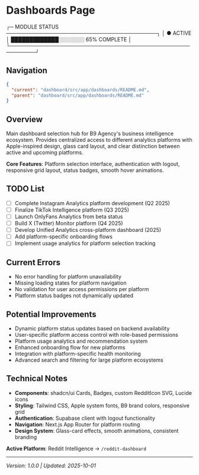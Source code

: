 # Dashboards Page

┌─ MODULE STATUS ─────────────────────────────────────────┐
│ ● ACTIVE    │ █████████████░░░░░░░ 65% COMPLETE       │
└─────────────────────────────────────────────────────────┘

## Navigation

```json
{
  "current": "dashboard/src/app/dashboards/README.md",
  "parent": "dashboard/src/app/dashboards/README.md"
}
```

## Overview

Main dashboard selection hub for B9 Agency's business intelligence ecosystem. Provides centralized access to different analytics platforms with Apple-inspired design, glass card layout, and clear distinction between active and upcoming platforms.

**Core Features**: Platform selection interface, authentication with logout, responsive grid layout, status badges, smooth hover animations.

## TODO List
- [ ] Complete Instagram Analytics platform development (Q2 2025)
- [ ] Finalize TikTok Intelligence platform (Q3 2025)
- [ ] Launch OnlyFans Analytics from beta status
- [ ] Build X (Twitter) Monitor platform (Q4 2025)
- [ ] Develop Unified Analytics cross-platform dashboard (2025)
- [ ] Add platform-specific onboarding flows
- [ ] Implement usage analytics for platform selection tracking

## Current Errors
- No error handling for platform unavailability
- Missing loading states for platform navigation
- No validation for user access permissions per platform
- Platform status badges not dynamically updated

## Potential Improvements
- Dynamic platform status updates based on backend availability
- User-specific platform access control with role-based permissions
- Platform usage analytics and recommendation system
- Enhanced onboarding flow for new platforms
- Integration with platform-specific health monitoring
- Advanced search and filtering for large platform ecosystems

## Technical Notes
- **Components**: shadcn/ui Cards, Badges, custom RedditIcon SVG, Lucide icons
- **Styling**: Tailwind CSS, Apple system fonts, B9 brand colors, responsive grid
- **Authentication**: Supabase client with logout functionality
- **Navigation**: Next.js App Router for platform routing
- **Design System**: Glass-card effects, smooth animations, consistent branding

**Active Platform**: Reddit Intelligence → `/reddit-dashboard`

---

_Version: 1.0.0 | Updated: 2025-10-01_